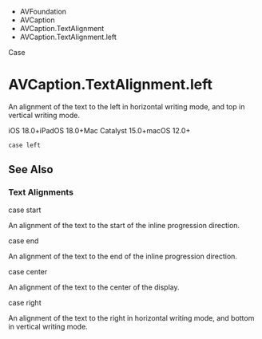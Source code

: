 

- AVFoundation
- AVCaption
- AVCaption.TextAlignment
-  AVCaption.TextAlignment.left 

Case

# AVCaption.TextAlignment.left

An alignment of the text to the left in horizontal writing mode, and top in vertical writing mode.

iOS 18.0+iPadOS 18.0+Mac Catalyst 15.0+macOS 12.0+

``` source
case left
```

## See Also

### Text Alignments

case start

An alignment of the text to the start of the inline progression direction.

case end

An alignment of the text to the end of the inline progression direction.

case center

An alignment of the text to the center of the display.

case right

An alignment of the text to the right in horizontal writing mode, and bottom in vertical writing mode.

